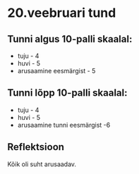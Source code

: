 # 20.veebruari tund

## Tunni algus 10-palli skaalal:

-   tuju - 4
-   huvi - 5
-   arusaamine eesmärgist - 5

## Tunni lõpp 10-palli skaalal:

-   tuju - 4
-   huvi - 5
-   arusaamine tunni eesmärgist -6

## Reflektsioon

Kõik oli suht arusaadav.
